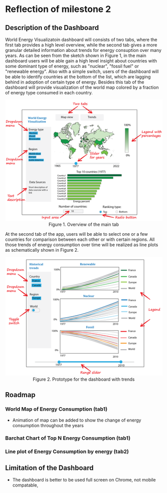 # Reflection of milestone 2

## Description of the Dashboard

World Energy Visualizatoin dashboard will consists of two tabs, where the first tab provides a high level overview, while the second tab gives a more granular detailed information about trends for energy consuption over many years.  As can be seen from the sketch shown in Figure 1, in the main dashboard users will be able gain a high level insight about countries with some dominant type of energy, such as "nuclear", "fossil fuel" or "renewable energy". Also with a simple switch, users of the dashboard will be able to identify countries at the bottom of the list, which are lagging behind in adoption of certain type of energy. Besides this tab of the dashboard will provide visualization of the world map colored by a fraction of energy type consumed in each country.

<p align="center">
  <img src="1_map_and_bar_chart.PNG">
  Figure 1. Overview of the main tab
</p>

At the second tab of the app, users will be able to select one or a few countries for comparison between each other or with certain regions. All those trends of energy consumption over time will be realized as line plots as schematically shown in Figure 2.

<p align="center">
  <img src="2_trends.PNG">
  Figure 2. Prototype for the dashboard with trends
</p>

## Roadmap

### World Map of Energy Consumption (tab1)

- Animation of map can be added to show the change of energy consumption throughout the years

### Barchat Chart of Top N Energy Consumption (tab1)

### Line plot of Energy Consumption by energy (tab2)

## Limitation of the Dashboard

- The dashboard is better to be used full screen on Chrome, not mobile compatable,

